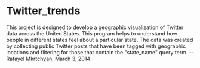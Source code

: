 Twitter_trends
==============

   This project is designed to develop a geographic visualization of Twitter data across the United States. This program helps to understand how people in different states feel about a particular state. The data was created by collecting public Twitter posts that have been tagged with geographic locations and filtering for those that contain the "state_name" query term. --Rafayel Mkrtchyan, March 3, 2014
